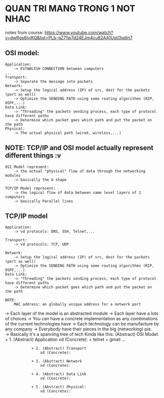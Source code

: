 # QUAN TRI MANG TRONG 1 NOT NHAC
notes from course: https://www.youtube.com/watch?v=dwRgs6iviKQ&list=PLb-gZ71w7d24EJm4cu82AA1Uqil3qdjn7

## OSI model: 
    Application: 
        -> ESTABLISH CONNECTION between computers
    ...
    Transport: 
        -> Separate the message into packets 
    Network: 
        -> Setup the logical address (IP) of src, dest for the packets (port as well)
        -> Optimize the SENDING PATH using some routing algorithms (RIP, OSPF,...)
    Data Link: 
        -> "Threading" the packets sending process, each type of protocol have different paths
        -> Determine which packet goes which path and put the packet on the path 
    Physical: 
        -> The actual physical path (wired, wireless,...)

## NOTE: TCP/IP and OSI model actually represent different things :v
    OSI Model represent: 
        -> the actual "physical" flow of data through the networking modules 
        -> basically the U shape
        
    TCP/IP Model represent: 
        -> the logical flow of data between same level layers of 2 computers
        -> basically Parallel lines  
        

## TCP/IP model
    Application: 
        -> vd protocols: DNS, SSH, Telnet,...

    Transport: 
        -> vd protocols: TCP, UDP

    Network: 
        -> Setup the logical address (IP) of src, dest for the packets (port as well)
        -> Optimize the SENDING PATH using some routing algorithms (RIP, OSPF,...)
    Data Link: 
        -> "Threading" the packets sending process, each type of protocol have different paths
        -> Determine which packet goes which path and put the packet on the path 

    NOTE:  
        MAC address: an globally unique address for a network port 

-> Each layer of the model is an abstracted module
    -> Each layer have a lots of choices 
    -> You can have a concrete implementation as any combinations of the current technologies have 
    -> Each technology can be manufacture by any company 
    -> Everybody have their pieces in the big (networking) pie.  
    -> Basically it's a spanning tree of tech 
        Kinda like this:
            (Abstract) OSI Model: 
                + 1. (Abstract) Application
                    vd (Concrete): 
                        + telnet 
                        + gmail
                        ... 

                + 2. (Abstract) Transport 
                    vd (Concrete): 

                + 3. (Abstract) Network
                    vd (Concrete): 

                + 4. (Abstract) Data Link
                    vd (Concrete): 

                + 5. (Abstract) Physical: 
                    vd (Concrete): 

